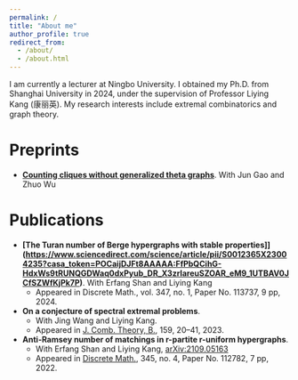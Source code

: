 ```yaml
---
permalink: /
title: "About me"
author_profile: true
redirect_from: 
  - /about/
  - /about.html
---
```


I am currently a lecturer at Ningbo University. I obtained my Ph.D. from Shanghai University in 2024, under the supervision of Professor Liying Kang (康丽英). My research interests include extremal combinatorics and graph theory.

**Preprints**
======
- **[Counting cliques without generalized theta graphs](https://arxiv.org/abs/2311.15289)**. With Jun Gao and Zhuo Wu

Publications
======
- **[The Turan number of Berge hypergraphs with stable properties]](https://www.sciencedirect.com/science/article/pii/S0012365X23004235?casa_token=POCaijDJFt8AAAAA:FfPbQCihG-HdxWs9tRUNQGDWaq0dxPyub_DR_X3zrIareuSZOAR_eM9_1UTBAV0JCfSZWfKjPk7P)**. With Erfang Shan and Liying Kang
  - Appeared in Discrete Math., vol. 347, no. 1, Paper No. 113737, 9 pp, 2024.
- **On a conjecture of spectral extremal problems**.
  - With Jing Wang and Liying Kang.
  - Appeared in [J. Comb. Theory, B.](https://www.sciencedirect.com/science/article/pii/S0095895622001198?casa_token=OTB7ga9DyeoAAAAA:wpuWOiAznAuY3nebZ47Y6IdiPyR7XmyNjrrOnA-EIlhpcjX43KXTaepkMam0b9UGSVcrl9C7Ouf5),  159, 20–41, 2023.
- **Anti-Ramsey number of matchings in r-partite r-uniform hypergraphs**.
  - With Erfang Shan and Liying Kang, [arXiv:2109.05163](https://arxiv.org/abs/2109.05163)
  - Appeared in [Discrete Math.](https://www.sciencedirect.com/science/article/abs/pii/S0012365X21004957), 345, no. 4, Paper No. 112782, 7 pp, 2022.
